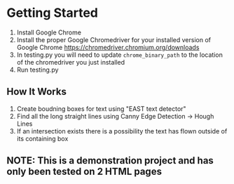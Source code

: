# Getting Started
1. Install Google Chrome
2. Install the proper Google Chromedriver for your installed version of Google Chrome https://chromedriver.chromium.org/downloads
3. In testing.py you will need to update `chrome_binary_path` to the location of the chromedriver you just installed
4. Run testing.py

## How It Works
1. Create boudning boxes for text using "EAST text detector"
2. Find all the long straight lines using Canny Edge Detection -> Hough Lines
3. If an intersection exists there is a possibility the text has flown outside of its containing box

## NOTE: This is a demonstration project and has only been tested on 2 HTML pages
